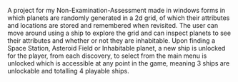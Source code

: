 A project for my Non-Examination-Assessment made in windows forms in which planets are randomly generated in a 2d grid, of which their attributes and locations are stored and remembered when revisited.
The user can move around using a ship to explore the grid and can inspect planets to see their attributes and whether or not they are inhabitable.
Upon finding a Space Station, Asteroid Field or Inhabitable planet, a new ship is unlocked for the player, from each discovery, to select from the main menu is unlocked which is accessible at any point in the game, meaning 3 ships are unlockable and totalling 4 playable ships.
